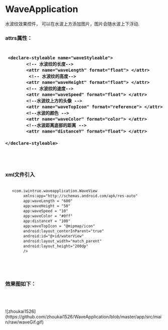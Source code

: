# WaveApplication
水波纹效果控件，
可以在水波上方添加图片，图片会随水波上下浮动.<br>
<h3><b>attrs属性：</b><h3>

<pre><code>
 &lt;declare-styleable name="waveStyleable"&gt;
        &lt;!-- 水波纹的长度--&gt;
        &lt;attr name="waveLength" format="float"&gt; &lt;/attr&gt;
         &lt;!-- 水波纹的高度-->
        &lt;attr name="waveHeight" format="float"&gt; &lt;/attr&gt;
        &lt;!-- 水波纹的速度-->
        &lt;attr name="waveSpeed" format="float"&gt; &lt;/attr&gt;
        &lt;!--水波纹上方的头像 -->
        &lt;attr name="waveTopIcon" format="reference"&gt; &lt;/attr&gt;
        &lt;!--水波的颜色 -->
        &lt;attr name="waveColor" format="color"&gt; &lt;/attr&gt;
        &lt;!--水波距离底部的距离 -->
        &lt;attr name="distanceY" format="float"&gt; &lt;/attr&gt;

&lt;/declare-styleable&gt;

</code></pre><br>

<h3><b>xml文件引入</b></h3>
<pre><code>
   &lt;com.iwintrue.waveapplication.WaveView
        xmlns:app="http://schemas.android.com/apk/res-auto"
        app:waveLength = "600"
        app:waveHeight = "50"
        app:waveSpeed = "10"
        app:waveColor = "#0ff"
        app:distanceY = "100"
        app:waveTopIcon = "@mipmap/icon"
        android:layout_centerInParent="true"
        android:id="@+id/waterView"
        android:layout_width="match_parent"
        android:layout_height="200dp"
        /&gt;

</code></pre><br>

<h3><b>效果图如下：</b></h3>
<br><br><br>
![zhoukai1526](https://github.com/zhoukai1526/WaveApplication/blob/master/app/src/main/raw/waveGif.gif)  
